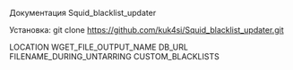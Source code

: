 Документация Squid_blacklist_updater

Установка:
git clone https://github.com/kuk4si/Squid_blacklist_updater.git

LOCATION
WGET_FILE_OUTPUT_NAME
DB_URL
FILENAME_DURING_UNTARRING
CUSTOM_BLACKLISTS
